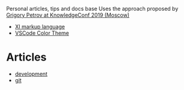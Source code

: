 Personal articles, tips and docs base
Uses the approach proposed by [Grigory Petrov at KnowledgeConf 2019 (Moscow)](https://knowledgeconf.ru/2019/abstracts/4431)

* [XI markup language](https://marketplace.visualstudio.com/items?itemName=grigoryvp.language-xi)
* [VSCode Color Theme](https://marketplace.visualstudio.com/items?itemName=grigoryvp.memory-theme)

# Articles

* [development](development)
* [git](git)
